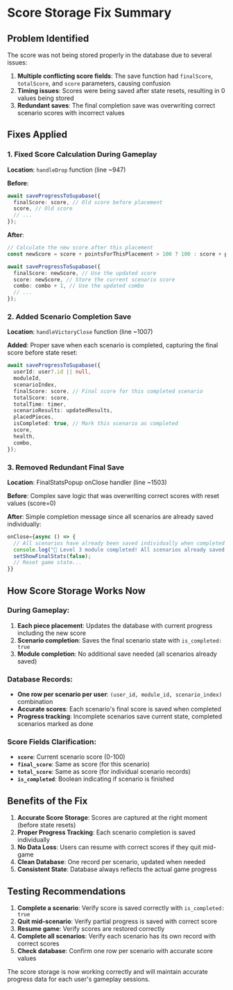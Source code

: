 # Score Storage Fix Summary

## Problem Identified
The score was not being stored properly in the database due to several issues:

1. **Multiple conflicting score fields**: The save function had `finalScore`, `totalScore`, and `score` parameters, causing confusion
2. **Timing issues**: Scores were being saved after state resets, resulting in 0 values being stored
3. **Redundant saves**: The final completion save was overwriting correct scenario scores with incorrect values

## Fixes Applied

### 1. Fixed Score Calculation During Gameplay
**Location**: `handleDrop` function (line ~947)

**Before**: 
```typescript
await saveProgressToSupabase({
  finalScore: score, // Old score before placement
  score, // Old score
  // ...
});
```

**After**:
```typescript
// Calculate the new score after this placement
const newScore = score + pointsForThisPlacement > 100 ? 100 : score + pointsForThisPlacement;

await saveProgressToSupabase({
  finalScore: newScore, // Use the updated score
  score: newScore, // Store the current scenario score
  combo: combo + 1, // Use the updated combo
  // ...
});
```

### 2. Added Scenario Completion Save
**Location**: `handleVictoryClose` function (line ~1007)

**Added**: Proper save when each scenario is completed, capturing the final score before state reset:

```typescript
await saveProgressToSupabase({
  userId: user?.id || null,
  moduleId,
  scenarioIndex,
  finalScore: score, // Final score for this completed scenario
  totalScore: score,
  totalTime: timer,
  scenarioResults: updatedResults,
  placedPieces,
  isCompleted: true, // Mark this scenario as completed
  score,
  health,
  combo,
});
```

### 3. Removed Redundant Final Save
**Location**: FinalStatsPopup onClose handler (line ~1503)

**Before**: Complex save logic that was overwriting correct scores with reset values (score=0)

**After**: Simple completion message since all scenarios are already saved individually:

```typescript
onClose={async () => {
  // All scenarios have already been saved individually when completed
  console.log("🎯 Level 3 module completed! All scenarios already saved to database.");
  setShowFinalStats(false);
  // Reset game state...
}}
```

## How Score Storage Works Now

### During Gameplay:
1. **Each piece placement**: Updates the database with current progress including the new score
2. **Scenario completion**: Saves the final scenario state with `is_completed: true`
3. **Module completion**: No additional save needed (all scenarios already saved)

### Database Records:
- **One row per scenario per user**: `(user_id, module_id, scenario_index)` combination
- **Accurate scores**: Each scenario's final score is saved when completed
- **Progress tracking**: Incomplete scenarios save current state, completed scenarios marked as done

### Score Fields Clarification:
- **`score`**: Current scenario score (0-100)
- **`final_score`**: Same as score (for this scenario)
- **`total_score`**: Same as score (for individual scenario records)
- **`is_completed`**: Boolean indicating if scenario is finished

## Benefits of the Fix

1. **Accurate Score Storage**: Scores are captured at the right moment (before state resets)
2. **Proper Progress Tracking**: Each scenario completion is saved individually
3. **No Data Loss**: Users can resume with correct scores if they quit mid-game
4. **Clean Database**: One record per scenario, updated when needed
5. **Consistent State**: Database always reflects the actual game progress

## Testing Recommendations

1. **Complete a scenario**: Verify score is saved correctly with `is_completed: true`
2. **Quit mid-scenario**: Verify partial progress is saved with correct score
3. **Resume game**: Verify scores are restored correctly
4. **Complete all scenarios**: Verify each scenario has its own record with correct scores
5. **Check database**: Confirm one row per scenario with accurate score values

The score storage is now working correctly and will maintain accurate progress data for each user's gameplay sessions.
